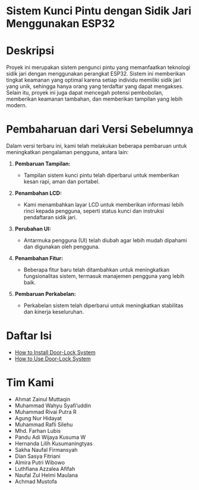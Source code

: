# Sistem Kunci Pintu dengan Sidik Jari Menggunakan ESP32

# Deskripsi
Proyek ini merupakan sistem pengunci pintu yang memanfaatkan teknologi sidik jari dengan menggunakan perangkat ESP32. Sistem ini memberikan tingkat keamanan yang optimal karena setiap individu memiliki sidik jari yang unik, sehingga hanya orang yang terdaftar yang dapat mengakses. Selain itu, proyek ini juga dapat mencegah potensi pembobolan, memberikan keamanan tambahan, dan memberikan tampilan yang lebih modern.

# Pembaharuan dari Versi Sebelumnya
Dalam versi terbaru ini, kami telah melakukan beberapa pembaruan untuk meningkatkan pengalaman pengguna, antara lain:

1. **Pembaruan Tampilan:**
   - Tampilan sistem kunci pintu telah diperbarui untuk memberikan kesan rapi, aman dan portabel.

2. **Penambahan LCD:**
   - Kami menambahkan layar LCD untuk memberikan informasi lebih rinci kepada pengguna, seperti status kunci dan instruksi pendaftaran sidik jari.

3. **Perubahan UI:**
   - Antarmuka pengguna (UI) telah diubah agar lebih mudah dipahami dan digunakan oleh pengguna.

4. **Penambahan Fitur:**
   - Beberapa fitur baru telah ditambahkan untuk meningkatkan fungsionalitas sistem, termasuk manajemen pengguna yang lebih baik.

5. **Pembaruan Perkabelan:**
   - Perkabelan sistem telah diperbarui untuk meningkatkan stabilitas dan kinerja keseluruhan.

# Daftar Isi
- <a href="https://github.com/FOSTI-UMS/esp32-doorlock/blob/main/Manual%20User%20Door-lock%20System/How%20to%20install.md">How to Install Door-Lock System</a>
- <a href="https://github.com/FOSTI-UMS/esp32-doorlock/blob/main/Manual%20User%20Door-lock%20System/How%20to%20use.md">How to Use Door-Lock System</a>

# Tim Kami
* Ahmat Zainul Muttaqin
* Muhammad Wahyu Syafi’uddin
* Muhammad Rivai Putra R
* Agung Nur Hidayat
* Muhammad Rafli Silehu
* Mhd. Farhan Lubis
* Pandu Adi Wijaya Kusuma W
* Hernanda Lilih Kusumaningtyas
* Sakha Naufal Firmansyah
* Dian Sasya Fitriani
* Almira Putri Wibowo
* Luthfiana Azzalea Afifah
* Naufal Zul Helmi Maulana
* Achmad Mustofa
